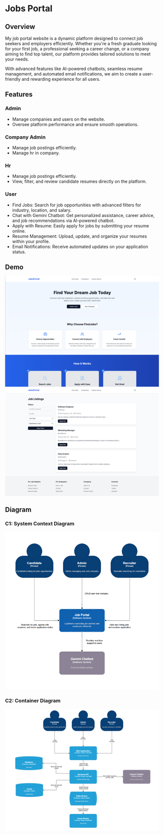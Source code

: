 # Jobs Portal
## Overview
My job portal website is a dynamic platform designed to connect job seekers and employers efficiently. Whether you're a fresh graduate looking for your first job, a professional seeking a career change, or a company aiming to find top talent, our platform provides tailored solutions to meet your needs.

With advanced features like AI-powered chatbots, seamless resume management, and automated email notifications, we aim to create a user-friendly and rewarding experience for all users.
## Features
### Admin
- Manage companies and users on the website.
- Oversee platform performance and ensure smooth operations.
### Company Admin
- Manage job postings efficiently.
- Manage hr in company.
### Hr
- Manage job postings efficiently.
- View, filter, and review candidate resumes directly on the platform.
### User
- Find Jobs: Search for job opportunities with advanced filters for industry, location, and salary.
- Chat with Gemini Chatbot: Get personalized assistance, career advice, and job recommendations via AI-powered chatbot.
- Apply with Resume: Easily apply for jobs by submitting your resume online.
- Resume Management: Upload, update, and organize your resumes within your profile.
- Email Notifications: Receive automated updates on your application status.
## Demo
![alt text](uploads/MainPage.png)
![alt text](uploads/FindJobsPage.png)
## Diagram
### C1: System Context Diagram
![alt text](uploads/SystemContextDiagram.png)
### C2: Container Diagram
![alt text](uploads/ContainerDiagram.png)
